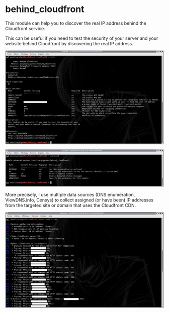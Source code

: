 # behind_cloudfront

This module can help you to discover the real IP address behind the Cloudfront service.

This can be useful if you need to test the security of your server and your website 
behind Cloudfront by discovering the real IP address.

![alt text][module_info]

![alt text][module_advanced]

More precisely, I use multiple data sources (DNS enumeration, ViewDNS.info, Censys) to collect
assigned (or have been) IP addresses from the targeted site or domain that uses the 
Cloudfront CDN.

![alt text][module_demo]

[module_info]: https://raw.githubusercontent.com/mekhalleh/behind_cloudfront/master/pictures/01-demo.png "Module: info"
[module_advanced]: https://raw.githubusercontent.com/mekhalleh/behind_cloudfront/master/pictures/02-demo.png "Module: advanced"
[module_demo]: https://raw.githubusercontent.com/mekhalleh/behind_cloudfront/master/pictures/03-demo.png "Module: demo"
